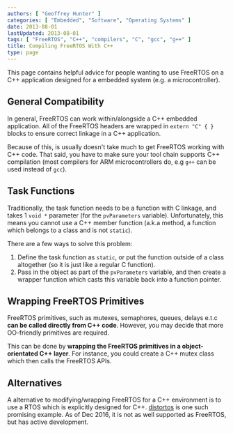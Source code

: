 ```yaml
---
authors: [ "Geoffrey Hunter" ]
categories: [ "Embedded", "Software", "Operating Systems" ]
date: 2013-08-01
lastUpdated: 2013-08-01
tags: [ "FreeRTOS", "C++", "compilers", "C", "gcc", "g++" ]
title: Compiling FreeRTOS With C++
type: page
---
```


This page contains helpful advice for people wanting to use FreeRTOS on a C++ application designed for a embedded system (e.g. a microcontroller).

## General Compatibility

In general, FreeRTOS can work within/alongside a C++ embedded application. All of the FreeRTOS headers are wrapped in `extern "C" { }` blocks to ensure correct linkage in a C++ application.

Because of this, is usually doesn't take much to get FreeRTOS working with C++ code. That said, you have to make sure your tool chain supports C++ compilation (most compilers for ARM microcontrollers do, e.g `g++` can be used instead of `gcc`).

## Task Functions

Traditionally, the task function needs to be a function with C linkage, and takes 1 `void *` parameter (for the `pvParameters` variable). Unfortunately, this means you cannot use a C++ member function (a.k.a method, a function which belongs to a class and is not `static`).

There are a few ways to solve this problem:

1. Define the task function as `static`, or put the function outside of a class altogether (so it is just like a regular C function).
2. Pass in the object as part of the `pvParameters` variable, and then create a wrapper function which casts this variable back into a function pointer.

## Wrapping FreeRTOS Primitives

FreeRTOS primitives, such as mutexes, semaphores, queues, delays e.t.c **can be called directly from C++ code**. However, you may decide that more OO-friendly primitives are required.

This can be done by **wrapping the FreeRTOS primitives in a object-orientated C++ layer**. For instance, you could create a C++ mutex class which then calls the FreeRTOS APIs.

## Alternatives

A alternative to modifying/wrapping FreeRTOS for a C++ environment is to use a RTOS which is explicitly designed for C++. [distortos](https://github.com/DISTORTEC/distortos) is one such promising example. As of Dec 2016, it is not as well supported as FreeRTOS, but has active development.

